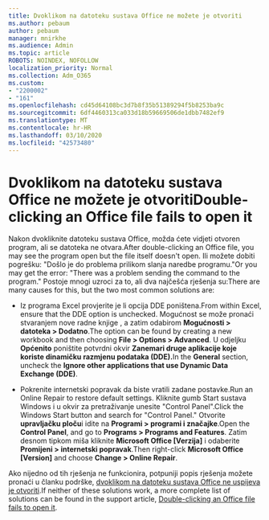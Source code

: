 ```yaml
---
title: Dvoklikom na datoteku sustava Office ne možete je otvoriti
ms.author: pebaum
author: pebaum
manager: mnirkhe
ms.audience: Admin
ms.topic: article
ROBOTS: NOINDEX, NOFOLLOW
localization_priority: Normal
ms.collection: Adm_O365
ms.custom:
- "2200002"
- "161"
ms.openlocfilehash: cd45d64108bc3d7b8f35b51389294f5b8253ba9c
ms.sourcegitcommit: 6df4460313ca033d18b59669506de1dbb7482ef9
ms.translationtype: MT
ms.contentlocale: hr-HR
ms.lasthandoff: 03/10/2020
ms.locfileid: "42573480"
---
```

# <a name="double-clicking-an-office-file-fails-to-open-it"></a><span data-ttu-id="7bb64-102">Dvoklikom na datoteku sustava Office ne možete je otvoriti</span><span class="sxs-lookup"><span data-stu-id="7bb64-102">Double-clicking an Office file fails to open it</span></span>

<span data-ttu-id="7bb64-103">Nakon dvokliknite datoteku sustava Office, možda ćete vidjeti otvoren program, ali se datoteka ne otvara.</span><span class="sxs-lookup"><span data-stu-id="7bb64-103">After double-clicking an Office file, you may see the program open but the file itself doesn't open.</span></span> <span data-ttu-id="7bb64-104">Ili možete dobiti pogrešku: "Došlo je do problema prilikom slanja naredbe programu."</span><span class="sxs-lookup"><span data-stu-id="7bb64-104">Or you may get the error: "There was a problem sending the command to the program."</span></span> <span data-ttu-id="7bb64-105">Postoje mnogi uzroci za to, ali dva najčešća rješenja su:</span><span class="sxs-lookup"><span data-stu-id="7bb64-105">There are many causes for this, but the two most common solutions are:</span></span>

- <span data-ttu-id="7bb64-106">Iz programa Excel provjerite je li opcija DDE poništena.</span><span class="sxs-lookup"><span data-stu-id="7bb64-106">From within Excel, ensure that the DDE option is unchecked.</span></span> <span data-ttu-id="7bb64-107">Mogućnost se može pronaći stvaranjem nove radne knjige , a zatim odabirom **Mogućnosti > datoteka > Dodatno**.</span><span class="sxs-lookup"><span data-stu-id="7bb64-107">The option can be found by creating a new workbook and then choosing **File > Options > Advanced**.</span></span> <span data-ttu-id="7bb64-108">U odjeljku **Općenito** poništite potvrdni okvir **Zanemari druge aplikacije koje koriste dinamičku razmjenu podataka (DDE).**</span><span class="sxs-lookup"><span data-stu-id="7bb64-108">In the **General** section, uncheck the **Ignore other applications that use Dynamic Data Exchange (DDE)**.</span></span>

- <span data-ttu-id="7bb64-109">Pokrenite internetski popravak da biste vratili zadane postavke.</span><span class="sxs-lookup"><span data-stu-id="7bb64-109">Run an Online Repair to restore default settings.</span></span> <span data-ttu-id="7bb64-110">Kliknite gumb Start sustava Windows i u okvir za pretraživanje unesite "Control Panel".</span><span class="sxs-lookup"><span data-stu-id="7bb64-110">Click the Windows Start button and search for "Control Panel."</span></span> <span data-ttu-id="7bb64-111">Otvorite **upravljačku ploču**i idite na **Programi > programi i značajke**.</span><span class="sxs-lookup"><span data-stu-id="7bb64-111">Open the **Control Panel**, and go to **Programs > Programs and Features**.</span></span> <span data-ttu-id="7bb64-112">Zatim desnom tipkom miša kliknite **Microsoft Office [Verzija]** i odaberite **Promijeni > internetski popravak**.</span><span class="sxs-lookup"><span data-stu-id="7bb64-112">Then right-click **Microsoft Office [Version]** and choose **Change > Online Repair**.</span></span>

<span data-ttu-id="7bb64-113">Ako nijedno od tih rješenja ne funkcionira, potpuniji popis rješenja možete pronaći u članku podrške, [dvoklikom na datoteku sustava Office ne uspijeva je otvoriti](https://support.office.com/article/Double-clicking-an-Office-file-fails-to-open-it-1e9c0ad9-34c8-4440-a42e-d30186b29ed6).</span><span class="sxs-lookup"><span data-stu-id="7bb64-113">If neither of these solutions work, a more complete list of solutions can be found in the support article, [Double-clicking an Office file fails to open it](https://support.office.com/article/Double-clicking-an-Office-file-fails-to-open-it-1e9c0ad9-34c8-4440-a42e-d30186b29ed6).</span></span>
